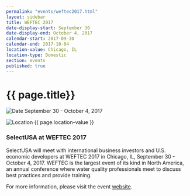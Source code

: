 ```yaml
---
permalink: "events/weftec2017.html"
layout: sidebar
title: WEFTEC 2017
date-display-start: September 30
date-display-end: October 4, 2017
calendar-start: 2017-09-30
calendar-end: 2017-10-04
location-value: Chicago, IL
location-type: Domestic
section: events
published: true
---
```


# {{ page.title}}

![Date](https://google.github.io/material-design-icons/action/svg/design/ic_event_24px.svg "Date") September 30 - October 4, 2017

![Location](http://google.github.io/material-design-icons/social/svg/design/ic_location_city_24px.svg "Location") {{ page.location-value }}

### SelectUSA at WEFTEC 2017

SelectUSA will meet with international business investors and U.S. economic developers at WEFTEC 2017 in Chicago, IL, September 30 - October 4, 2017. WEFTEC is the largest event of its kind in North America, an annual conference where water quality professionals meet to discuss best practices and provide training.

For more information, please visit the event [website](https://www.weftec.org/).
